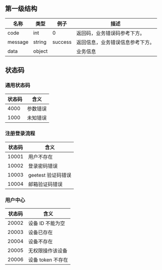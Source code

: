 ## 第一级结构

|名称|类型|例子|描述|
|-|-|-|-|
|code|int|0|返回码，业务错误码参考下方。|
|message|string|success|返回信息，业务错误信息参考下方。|
|data|object||业务信息|

## 状态码

### 通用状态码

|状态码|含义|
|-|-|
|4000|参数错误|
|1000|未知错误|

### 注册登录流程

|状态码|含义|
|-|-|
|10001|用户不存在|
|10002|登录密码错误|
|10003|geetest 验证码错误|
|10004|邮箱验证码错误|

### 用户中心

|状态码|含义|
|-|-|
|20002|设备 ID 不能为空|
|20003|设备已存在|
|20004|设备不存在|
|20005|无权限操作该设备|
|20006|设备 token 不存在|
